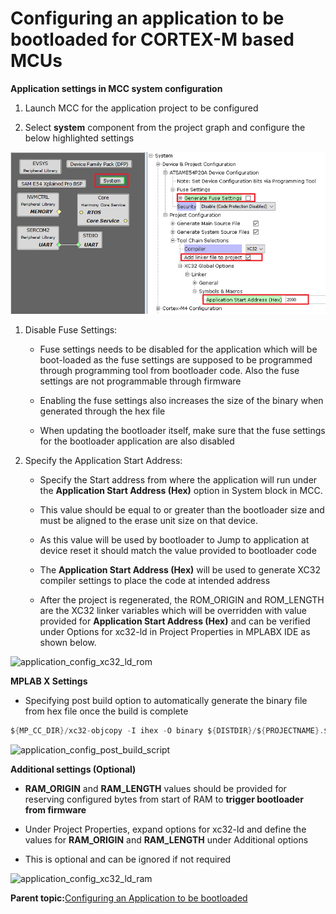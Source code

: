 # Configuring an application to be bootloaded for CORTEX-M based MCUs

**Application settings in MCC system configuration**

1.  Launch MCC for the application project to be configured

2.  Select **system** component from the project graph and configure the below highlighted settings


![application_config_mhc_setting](GUID-81999D08-3DA0-42E0-98EB-26FCB8E75741-low.png)

1.  Disable Fuse Settings:

    -   Fuse settings needs to be disabled for the application which will be boot-loaded as the fuse settings are supposed to be programmed through programming tool from bootloader code. Also the fuse settings are not programmable through firmware

    -   Enabling the fuse settings also increases the size of the binary when generated through the hex file

    -   When updating the bootloader itself, make sure that the fuse settings for the bootloader application are also disabled

2.  Specify the Application Start Address:

    -   Specify the Start address from where the application will run under the **Application Start Address \(Hex\)** option in System block in MCC.

    -   This value should be equal to or greater than the bootloader size and must be aligned to the erase unit size on that device.

    -   As this value will be used by bootloader to Jump to application at device reset it should match the value provided to bootloader code

    -   The **Application Start Address \(Hex\)** will be used to generate XC32 compiler settings to place the code at intended address

    -   After the project is regenerated, the ROM\_ORIGIN and ROM\_LENGTH are the XC32 linker variables which will be overridden with value provided for **Application Start Address \(Hex\)** and can be verified under Options for xc32-ld in Project Properties in MPLABX IDE as shown below.


![application_config_xc32_ld_rom](GUID-8D39F6E2-823C-466E-8C71-1B0E33426459-low.png)

**MPLAB X Settings**

-   Specifying post build option to automatically generate the binary file from hex file once the build is complete


```c
${MP_CC_DIR}/xc32-objcopy -I ihex -O binary ${DISTDIR}/${PROJECTNAME}.${IMAGE_TYPE}.hex ${DISTDIR}/${PROJECTNAME}.${IMAGE_TYPE}.bin
```

![application_config_post_build_script](GUID-F52E21DD-7413-4618-A9D9-509C0DF4E71D-low.png)

**Additional settings \(Optional\)**

-   **RAM\_ORIGIN** and **RAM\_LENGTH** values should be provided for reserving configured bytes from start of RAM to **trigger bootloader from firmware**

-   Under Project Properties, expand options for xc32-ld and define the values for **RAM\_ORIGIN** and **RAM\_LENGTH** under Additional options

-   This is optional and can be ignored if not required


![application_config_xc32_ld_ram](GUID-7BE7FC9E-92E5-4CD8-9320-2D907D7ADF13-low.png)

**Parent topic:**[Configuring an Application to be bootloaded](GUID-1533B544-211D-4FA3-A80B-B55B97CB0311.md)

